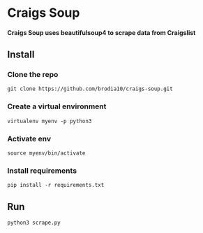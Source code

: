 # Craigs Soup

#### Craigs Soup uses beautifulsoup4 to scrape data from Craigslist

## Install

### Clone the repo

`git clone https://github.com/brodia10/craigs-soup.git`

### Create a virtual environment

`virtualenv myenv -p python3`

### Activate env

`source myenv/bin/activate`

### Install requirements

`pip install -r requirements.txt`

## Run

`python3 scrape.py`
